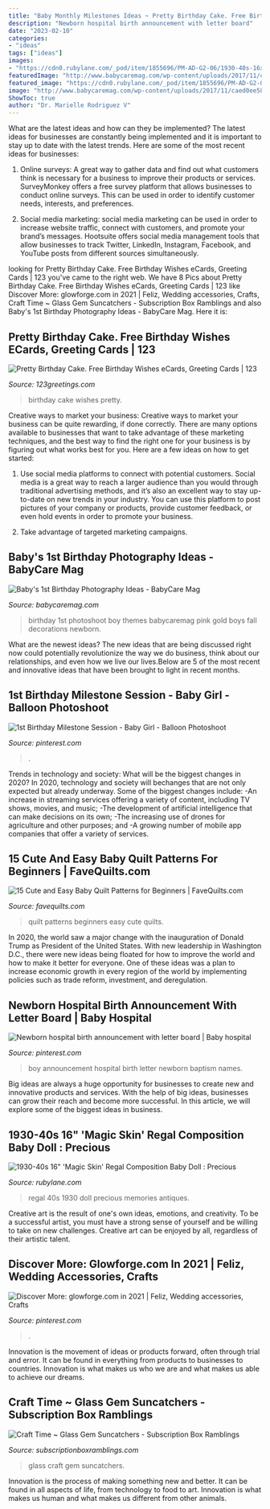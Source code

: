 ```yaml
---
title: "Baby Monthly Milestones Ideas ~ Pretty Birthday Cake. Free Birthday Wishes Ecards, Greeting Cards"
description: "Newborn hospital birth announcement with letter board"
date: "2023-02-10"
categories:
- "ideas"
tags: ["ideas"]
images:
- "https://cdn0.rubylane.com/_pod/item/1855696/PM-AD-G2-06/1930-40s-16x7822-x7827Magic-Skinx7827-Regal-full-3o-2048-438-r-f3f8fa-49a5bf.jpg"
featuredImage: "http://www.babycaremag.com/wp-content/uploads/2017/11/caed0ee58cdf9487fc7fba29a6bcd2b9.jpg"
featured_image: "https://cdn0.rubylane.com/_pod/item/1855696/PM-AD-G2-06/1930-40s-16x7822-x7827Magic-Skinx7827-Regal-full-3o-2048-438-r-f3f8fa-49a5bf.jpg"
image: "http://www.babycaremag.com/wp-content/uploads/2017/11/caed0ee58cdf9487fc7fba29a6bcd2b9.jpg"
ShowToc: true
author: "Dr. Marielle Rodriguez V"
---
```



What are the latest ideas and how can they be implemented?
The latest ideas for businesses are constantly being implemented and it is important to stay up to date with the latest trends. Here are some of the most recent ideas for businesses:
1. Online surveys: A great way to gather data and find out what customers think is necessary for a business to improve their products or services. SurveyMonkey offers a free survey platform that allows businesses to conduct online surveys. This can be used in order to identify customer needs, interests, and preferences.

2. Social media marketing: social media marketing can be used in order to increase website traffic, connect with customers, and promote your brand’s messages. Hootsuite offers social media management tools that allow businesses to track Twitter, LinkedIn, Instagram, Facebook, and YouTube posts from different sources simultaneously.

	

		
looking for Pretty Birthday Cake. Free Birthday Wishes eCards, Greeting Cards | 123 you've came to the right web. We have 8 Pics about Pretty Birthday Cake. Free Birthday Wishes eCards, Greeting Cards | 123 like Discover More: glowforge.com in 2021 | Feliz, Wedding accessories, Crafts, Craft Time ~ Glass Gem Suncatchers - Subscription Box Ramblings and also Baby&#039;s 1st Birthday Photography Ideas - BabyCare Mag. Here it is:
		
    
## Pretty Birthday Cake. Free Birthday Wishes ECards, Greeting Cards | 123

<img loading=lazy src="http://i.123g.us/c/birth_wishes/card/322928.gif" onerror="this.onerror=null;this.src='https://tse3.mm.bing.net/th?id=OIP.neuZeVvDpzufpvDYy5KDJAHaLJ&amp;pid=15.1';" alt="Pretty Birthday Cake. Free Birthday Wishes eCards, Greeting Cards | 123">

_Source: 123greetings.com_

>birthday cake wishes pretty. 

	

Creative ways to market your business:
Creative ways to market your business can be quite rewarding, if done correctly. There are many options available to businesses that want to take advantage of these marketing techniques, and the best way to find the right one for your business is by figuring out what works best for you. Here are a few ideas on how to get started: 
1. Use social media platforms to connect with potential customers. Social media is a great way to reach a larger audience than you would through traditional advertising methods, and it’s also an excellent way to stay up-to-date on new trends in your industry. You can use this platform to post pictures of your company or products, provide customer feedback, or even hold events in order to promote your business. 

2. Take advantage of targeted marketing campaigns.

    
## Baby&#039;s 1st Birthday Photography Ideas - BabyCare Mag

<img loading=lazy src="http://www.babycaremag.com/wp-content/uploads/2017/11/caed0ee58cdf9487fc7fba29a6bcd2b9.jpg" onerror="this.onerror=null;this.src='https://tse2.mm.bing.net/th?id=OIP.mHlK81le_Z9_ao7ZPrRMIwHaKX&amp;pid=15.1';" alt="Baby&#039;s 1st Birthday Photography Ideas - BabyCare Mag">

_Source: babycaremag.com_

>birthday 1st photoshoot boy themes babycaremag pink gold boys fall decorations newborn. 

	

What are the newest ideas?
The new ideas that are being discussed right now could potentially revolutionize the way we do business, think about our relationships, and even how we live our lives.Below are 5 of the most recent and innovative ideas that have been brought to light in recent months.

    
## 1st Birthday Milestone Session - Baby Girl - Balloon Photoshoot

<img loading=lazy src="https://i.pinimg.com/736x/41/0c/5d/410c5db28fe1d31c0196ed81b38f3719.jpg" onerror="this.onerror=null;this.src='https://tse3.mm.bing.net/th?id=OIP.cba9GfHp6-EtYYT8FqIwcgHaLH&amp;pid=15.1';" alt="1st Birthday Milestone Session - Baby Girl - Balloon Photoshoot">

_Source: pinterest.com_

>. 

	

Trends in technology and society: What will be the biggest changes in 2020?
In 2020, technology and society will bechanges that are not only expected but already underway. 
Some of the biggest changes include: 
-An increase in streaming services offering a variety of content, including TV shows, movies, and music; 
-The development of artificial intelligence that can make decisions on its own; 
-The increasing use of drones for agriculture and other purposes; and 
-A growing number of mobile app companies that offer a variety of services.

    
## 15 Cute And Easy Baby Quilt Patterns For Beginners | FaveQuilts.com

<img loading=lazy src="https://d2droglu4qf8st.cloudfront.net/2017/12/357145/Cute-and-Easy-Baby-Quilt-Patterns-for-Beginners-pin_ExtraLarge800_ID-2550288.png?v=2550288" onerror="this.onerror=null;this.src='https://tse1.mm.bing.net/th?id=OIP.gLiaI3HmIzP30mxuSx6LKgHaLG&amp;pid=15.1';" alt="15 Cute and Easy Baby Quilt Patterns for Beginners | FaveQuilts.com">

_Source: favequilts.com_

>quilt patterns beginners easy cute quilts. 

	

In 2020, the world saw a major change with the inauguration of Donald Trump as President of the United States. With new leadership in Washington D.C., there were new ideas being floated for how to improve the world and how to make it better for everyone. One of these ideas was a plan to increase economic growth in every region of the world by implementing policies such as trade reform, investment, and deregulation.

    
## Newborn Hospital Birth Announcement With Letter Board | Baby Hospital

<img loading=lazy src="https://i.pinimg.com/736x/53/3f/ac/533fac51221476bbc0b1cd9a9772fa46.jpg" onerror="this.onerror=null;this.src='https://tse2.mm.bing.net/th?id=OIP.4-VlIKsdED1j_MwQJOGW1wHaKd&amp;pid=15.1';" alt="Newborn hospital birth announcement with letter board | Baby hospital">

_Source: pinterest.com_

>boy announcement hospital birth letter newborn baptism names. 

	

Big ideas are always a huge opportunity for businesses to create new and innovative products and services. With the help of big ideas, businesses can grow their reach and become more successful. In this article, we will explore some of the biggest ideas in business.

    
## 1930-40s 16&quot; &#039;Magic Skin&#039; Regal Composition Baby Doll : Precious

<img loading=lazy src="https://cdn0.rubylane.com/_pod/item/1855696/PM-AD-G2-06/1930-40s-16x7822-x7827Magic-Skinx7827-Regal-full-3o-2048-438-r-f3f8fa-49a5bf.jpg" onerror="this.onerror=null;this.src='https://tse3.mm.bing.net/th?id=OIP.-vgUK6VDBo2LzhSN9-udjQHaJ4&amp;pid=15.1';" alt="1930-40s 16&quot; &#039;Magic Skin&#039; Regal Composition Baby Doll : Precious">

_Source: rubylane.com_

>regal 40s 1930 doll precious memories antiques. 

	

Creative art is the result of one's own ideas, emotions, and creativity. To be a successful artist, you must have a strong sense of yourself and be willing to take on new challenges. Creative art can be enjoyed by all, regardless of their artistic talent.

    
## Discover More: Glowforge.com In 2021 | Feliz, Wedding Accessories, Crafts

<img loading=lazy src="https://i.pinimg.com/736x/e6/9d/dc/e69ddc0cebcb94a7eb1ba65ba35b1437.jpg" onerror="this.onerror=null;this.src='https://tse4.mm.bing.net/th?id=OIP.zsNzpyEErfRW52X4CcuEEAHaJQ&amp;pid=15.1';" alt="Discover More: glowforge.com in 2021 | Feliz, Wedding accessories, Crafts">

_Source: pinterest.com_

>. 

	

Innovation is the movement of ideas or products forward, often through trial and error. It can be found in everything from products to businesses to countries. Innovation is what makes us who we are and what makes us able to achieve our dreams.

    
## Craft Time ~ Glass Gem Suncatchers - Subscription Box Ramblings

<img loading=lazy src="http://subscriptionboxramblings.com/wp-content/uploads/2012/07/IMG_2833.jpg" onerror="this.onerror=null;this.src='https://tse4.mm.bing.net/th?id=OIP.-o2nx7SqWJED0e8mIMJpTgHaJ6&amp;pid=15.1';" alt="Craft Time ~ Glass Gem Suncatchers - Subscription Box Ramblings">

_Source: subscriptionboxramblings.com_

>glass craft gem suncatchers. 

	

Innovation is the process of making something new and better. It can be found in all aspects of life, from technology to food to art. Innovation is what makes us human and what makes us different from other animals.

